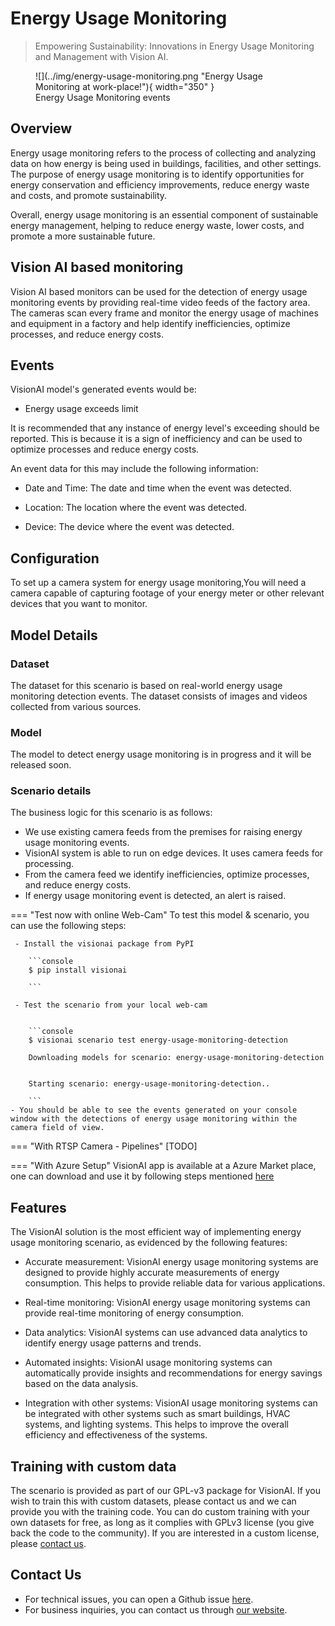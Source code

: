 # Energy Usage Monitoring

>Empowering Sustainability: Innovations in Energy Usage Monitoring and Management with Vision AI.

<figure markdown>
  ![](../img/energy-usage-monitoring.png "Energy Usage Monitoring at work-place!"){ width="350" }
  <figcaption>Energy Usage Monitoring events</figcaption>
</figure>

## Overview
Energy usage monitoring refers to the process of collecting and analyzing data on how energy is being used in buildings, facilities, and other settings. The purpose of energy usage monitoring is to identify opportunities for energy conservation and efficiency improvements, reduce energy waste and costs, and promote sustainability.


Overall, energy usage monitoring is an essential component of sustainable energy management, helping to reduce energy waste, lower costs, and promote a more sustainable future.

## Vision AI based monitoring

Vision AI based monitors can be used for the detection of energy usage monitoring events by providing real-time video feeds of the factory area. The cameras scan every frame and monitor the energy usage of machines and equipment in a factory and help identify inefficiencies, optimize processes, and reduce energy costs.

## Events

VisionAI model's generated events would be:

- Energy usage exceeds limit

It is recommended that any instance of energy level's exceeding should be reported. This is because it is a sign of inefficiency and can be used to optimize processes and reduce energy costs.

An event data for this may include the following information:


- Date and Time: The date and time when the event was detected.

- Location: The location where the event was detected.

- Device: The device where the event was detected.   

## Configuration
To set up a camera system for energy usage monitoring,You will need a camera capable of capturing footage of your energy meter or other relevant devices that you want to monitor. 

  

## Model Details

### Dataset
The dataset for this scenario is based on real-world energy usage monitoring detection events.
The dataset consists of images and videos collected from various sources. 

### Model

The model to detect energy usage monitoring is in progress and it will be released soon.


### Scenario details

The business logic for this scenario is as follows:

- We use existing camera feeds from the premises for raising energy usage monitoring events.
- VisionAI system is able to run on edge devices. It uses camera feeds for processing.
- From the camera feed we identify inefficiencies, optimize processes, and reduce energy costs.
- If energy usage monitoring event is detected, an alert is raised.

=== "Test now with online Web-Cam"
     To test this model & scenario, you can use the following steps:
     
     - Install the visionai package from PyPI
     
        ```console
        $ pip install visionai
        
        ```
     
     - Test the scenario from your local web-cam
     

        ```console
        $ visionai scenario test energy-usage-monitoring-detection

        Downloading models for scenario: energy-usage-monitoring-detection
        

        Starting scenario: energy-usage-monitoring-detection..

        ```
    - You should be able to see the events generated on your console window with the detections of energy usage monitoring within the camera field of view.

=== "With RTSP Camera - Pipelines"
     [TODO]
 
=== "With Azure Setup"
     VisionAI app is available at a Azure Market place, one can download and use it by following steps mentioned [here](../overview/azure-managed-app.md)


## Features
The VisionAI solution is the most efficient way of implementing energy usage monitoring scenario, as evidenced by the following features:                           

- Accurate measurement: VisionAI energy usage monitoring systems are designed to provide highly accurate measurements of energy consumption. This helps to provide reliable data for various applications.

- Real-time monitoring: VisionAI energy usage monitoring systems can provide real-time monitoring of energy consumption. 

- Data analytics: VisionAI systems can use advanced data analytics to identify energy usage patterns and trends. 

- Automated insights: VisionAI usage monitoring systems can automatically provide insights and recommendations for energy savings based on the data analysis. 

- Integration with other systems: VisionAI usage monitoring systems can be integrated with other systems such as smart buildings, HVAC systems, and lighting systems. This helps to improve the overall efficiency and effectiveness of the systems.

## Training with custom data

The scenario is provided as part of our GPL-v3 package for VisionAI. If you wish to train this with custom datasets, please contact us and we can provide you with the training code. You can do custom training with your own datasets for free, as long as it complies with GPLv3 license (you give back the code to the community). If you are interested in a custom license, please [contact us](../company/contact.md).


## Contact Us

- For technical issues, you can open a Github issue [here](https://github.com/visionify/visionai).
- For business inquiries, you can contact us through [our website](https://visionify.ai/contact).